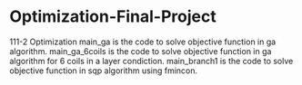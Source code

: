 # Optimization-Final-Project
 111-2 Optimization
main_ga is the code to solve objective function in ga algorithm.
main_ga_6coils is the code to solve objective function in ga algorithm for 6 coils in a layer condiction.
main_branch1 is the code to solve objective function in sqp algorithm using fmincon.
